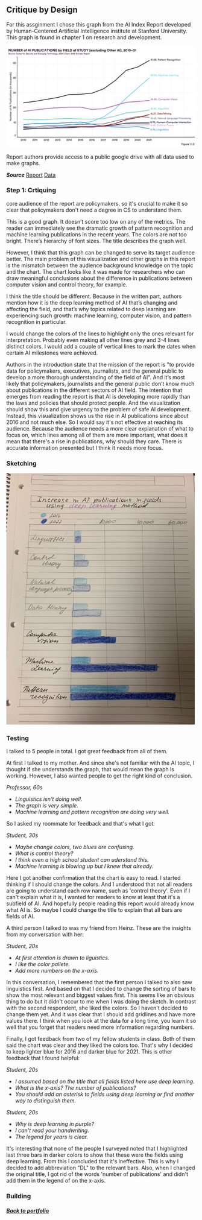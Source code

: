 ## Critique by Design 

For this assginment I chose this graph from the AI Index Report developed by Human-Centered Artificial Intelligence institute at Stanford University. This graph is found in chapter 1 on research and development. 

<img src = '1.1.3.png'/>

Report authors provide access to a public google drive with all data used to make graphs. 

__*Source*__
[Report](https://aiindex.stanford.edu/wp-content/uploads/2022/03/2022-AI-Index-Report_Master.pdf) 
[Data](https://docs.google.com/spreadsheets/d/1D_7XVaE4BK0DrEFRg0aLaQSYdGQ4YugA1OD3UPd4LMY/edit#gid=1815239521) 

### Step 1: Crtiquing 


core audience of the report are policymakers. so it's crucial to make it so clear that policymakers don't need a degree in CS to understand them. 

This is a good graph. It doesn’t score too low on any of the metrics. The reader can immediately see the dramatic growth of pattern recognition and machine learning publications in the recent years. The colors are not too bright. There’s hierarchy of font sizes. The title describes the graph well. 

However, I think that this graph can be changed to serve its target audience better. The main problem of this visualization and other graphs in this report is the mismatch between the audience background knowledge on the topic and the chart. The chart looks like it was made for researchers who can draw meaningful conclusions about the difference in publications between computer vision and control theory, for example. 

I think the title should be different. Because in the written part, authors mention how it is the deep learning method of AI that’s changing and affecting the field, and that’s why topics related to deep learning are experiencing such growth: machine learning, computer vision, and pattern recognition in particular. 

I would change the colors of the lines to highlight only the ones relevant for interpretation. Probably even making all other lines grey and 3-4 lines distinct colors. I would add a couple of vertical lines to mark the dates when certain AI milestones were achieved. 

Authors in the introduction state that the mission of the report is "to provide data for policymakers, executives, journalists, and the general public to develop a more thorough understanding of the field of AI". And it’s most likely that policymakers, journalists and the general public don’t know much about publications in the different sectors of AI field. The intention that emerges from reading the report is that AI is developing more rapidly than the laws and policies that should protect people. And the visualization should show this and give urgency to the problem of safe AI development. 
Instead, this visualization shows us the rise in AI publications since about 2016 and not much else. So I would say it's not effective at reaching its audience. Because the audience needs a more clear explanation of what to focus on, which lines among all of them are more important, what does it mean that there's a rise in publications, why should they care. There is accurate information presented but I think it needs more focus. 


### Sketching 


<img src = 'aisketch.jpeg' width = '500'/>


### Testing

I talked to 5 people in total. I got great feedback from all of them. 

At first I talked to my mother. And since she's not familiar with the AI topic, I thought if she understands the graph, that would mean the graph is working. However, I also wanted people to get the right kind of conclusion. 

*Professor, 60s* 
  * *Linguistics isn't doing well.*
  * *The graph is very simple.*
  * *Machine learning and pattern recognition are doing very well.* 

So I asked my roommate for feedback and that's what I got: 

*Student, 30s*
  * *Maybe change colors, two blues are confusing.*
  * *What is control theory?*
  * *I think even a high school student can uderstand this.*
  * *Machine learning is blowing up but I knew that already.* 

Here I got another confirmation that the chart is easy to read. I started thinking if I should change the colors. And I understood that not all readers are going to understand each row name, such as 'control theory'. Even if I can't explain what it is, I wanted for readers to know at least that it's a subfield of AI. And hopefully people reading this report would already know what AI is. So maybe I could change the title to explain that all bars are fields of AI. 

A third person I talked to was my friend from Heinz. These are the insights from my conversation with her: 

*Student, 20s* 
  * *At first attention is drawn to liguistics.* 
  * *I like the color pallete.*
  * *Add more numbers on the x-axis.*

In this conversation, I remembered that the first person I talked to also saw linguistics first. And based on that I decided to change the sorting of bars to show the most relevant and biggest values first. This seems like an obvious thing to do but it didn't occur to me when I was doing the sketch. 
In contrast with the second respondent, she liked the colors. So I haven't decided to change them yet. And it was clear that I should add gridlines and have more values there. I think when you look at the data for a long time, you learn it so well that you forget that readers need more information regarding numbers. 

Finally, I got feedback from two of my fellow students in class. Both of them said the chart was clear and they liked the colors too. That's why I decided to keep lighter blue for 2016 and darker blue for 2021. This is other feedback that I found helpful: 

*Student, 20s*
  * *I assumed based on the title that all fields listed here use deep learning.* 
  * *What is the x-axis? The number of publications?* 
  * *You should add an asterisk to fields using deep learning or find another way to distinguish them.*

*Student, 20s*
  * *Why is deep learning in purple?* 
  * *I can't read your handwriting.* 
  * *The legend for years is clear.*

It's interesting that none of the people I surveyed noted that I highlighted last three bars in darker colors to show that these were the fields using deep learning. From this I concluded that it's ineffective. This is why I decided to add abbreviation "DL" to the relevant bars.
Also, when I changed the original title, I got rid of the words 'number of publications' and didn't add them in the legend of on the x-axis. 

### Building


 

##### [Back to portfolio](/README.md)
